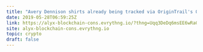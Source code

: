 ```yaml
---
title: "Avery Dennison shirts already being tracked via OriginTrail's ODN and IOTA's tangle together, a match made in heaven."
date: 2019-05-28T06:59:25Z
link: https://alyx-blockchain-cons.evrythng.io/?thng=Uqq3DeDq6msEE6wRaGqTehBa&utm_medium=RSS&utm_source=hune
site: alyx-blockchain-cons.evrythng.io
topic: crypto
draft: false
---
```

